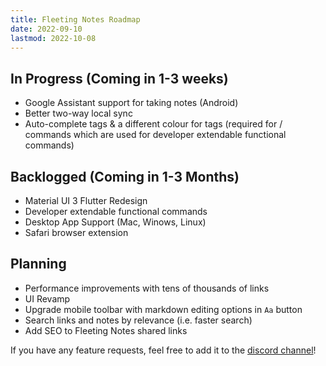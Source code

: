 ```yaml
---
title: Fleeting Notes Roadmap
date: 2022-09-10
lastmod: 2022-10-08
---
```

## In Progress (Coming in 1-3 weeks)
- Google Assistant support for taking notes (Android)
- Better two-way local sync
- Auto-complete tags & a different colour for tags (required for / commands which are used for developer extendable functional commands)

## Backlogged (Coming in 1-3 Months)
- Material UI 3 Flutter Redesign
- Developer extendable functional commands 
- Desktop App Support (Mac, Winows, Linux)
- Safari browser extension

## Planning
- Performance improvements with tens of thousands of links
- UI Revamp
- Upgrade mobile toolbar with markdown editing options in `Aa` button
- Search links and notes by relevance (i.e. faster search)
- Add SEO to Fleeting Notes shared links

If you have any feature requests, feel free to add it to the [discord channel](https://discord.gg/xrj6yuGNmx)!